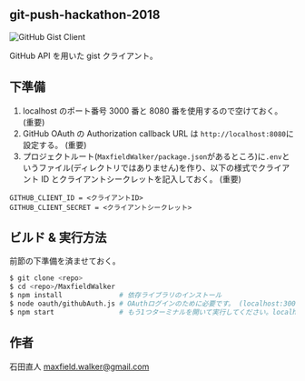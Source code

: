 ## git-push-hackathon-2018

![GitHub Gist Client](https://i.imgur.com/TwjS3zR.png)

GitHub API を用いた gist クライアント。

## 下準備

1. localhost のポート番号 3000 番と 8080 番を使用するので空けておく。 (重要)
1. GitHub OAuth の Authorization callback URL は `http://localhost:8080`に設定する。 (重要)
1. プロジェクトルート(`MaxfieldWalker/package.json`があるところ)に`.env`というファイル(ディレクトリではありません)を作り、以下の様式でクライアント ID とクライアントシークレットを記入しておく。 (重要)

```plaintext
GITHUB_CLIENT_ID = <クライアントID>
GITHUB_CLIENT_SECRET = <クライアントシークレット>
```

## ビルド & 実行方法

前節の下準備を済ませておく。

```bash
$ git clone <repo>
$ cd <repo>/MaxfieldWalker
$ npm install              # 依存ライブラリのインストール
$ node oauth/githubAuth.js # OAuthログインのために必要です。 (localhost:3000で起動していることを確認してください)
$ npm start                # もう1つターミナルを開いて実行してください。localhost:8080でアプリが起動します (localhost:8080で起動していることを確認してください)
```

## 作者

石田直人
maxfield.walker@gmail.com
